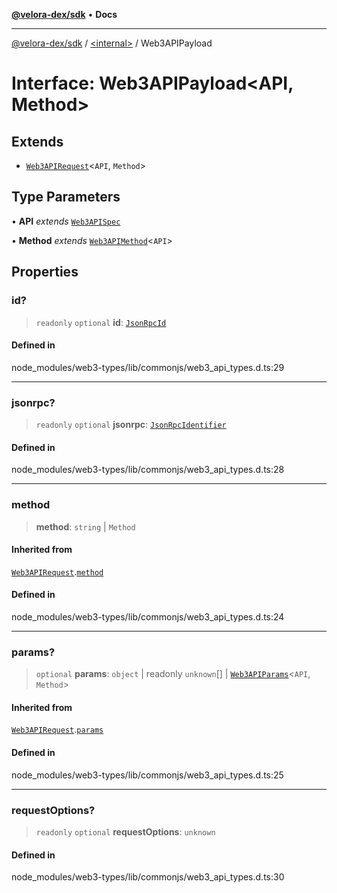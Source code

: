 [**@velora-dex/sdk**](../../README.md) • **Docs**

***

[@velora-dex/sdk](../../globals.md) / [\<internal\>](../README.md) / Web3APIPayload

# Interface: Web3APIPayload\<API, Method\>

## Extends

- [`Web3APIRequest`](../namespaces/Users_alexeyshchur_Desktop_Repos_paraswap-sdk_node_modules_web3-types_lib_commonjs_index/interfaces/Web3APIRequest.md)\<`API`, `Method`\>

## Type Parameters

• **API** *extends* [`Web3APISpec`](../type-aliases/Web3APISpec.md)

• **Method** *extends* [`Web3APIMethod`](../namespaces/Users_alexeyshchur_Desktop_Repos_paraswap-sdk_node_modules_web3-types_lib_commonjs_index/type-aliases/Web3APIMethod.md)\<`API`\>

## Properties

### id?

> `readonly` `optional` **id**: [`JsonRpcId`](../type-aliases/JsonRpcId.md)

#### Defined in

node\_modules/web3-types/lib/commonjs/web3\_api\_types.d.ts:29

***

### jsonrpc?

> `readonly` `optional` **jsonrpc**: [`JsonRpcIdentifier`](../namespaces/Users_alexeyshchur_Desktop_Repos_paraswap-sdk_node_modules_web3-types_lib_commonjs_index/type-aliases/JsonRpcIdentifier.md)

#### Defined in

node\_modules/web3-types/lib/commonjs/web3\_api\_types.d.ts:28

***

### method

> **method**: `string` \| `Method`

#### Inherited from

[`Web3APIRequest`](../namespaces/Users_alexeyshchur_Desktop_Repos_paraswap-sdk_node_modules_web3-types_lib_commonjs_index/interfaces/Web3APIRequest.md).[`method`](../namespaces/Users_alexeyshchur_Desktop_Repos_paraswap-sdk_node_modules_web3-types_lib_commonjs_index/interfaces/Web3APIRequest.md#method)

#### Defined in

node\_modules/web3-types/lib/commonjs/web3\_api\_types.d.ts:24

***

### params?

> `optional` **params**: `object` \| readonly `unknown`[] \| [`Web3APIParams`](../namespaces/Users_alexeyshchur_Desktop_Repos_paraswap-sdk_node_modules_web3-types_lib_commonjs_index/type-aliases/Web3APIParams.md)\<`API`, `Method`\>

#### Inherited from

[`Web3APIRequest`](../namespaces/Users_alexeyshchur_Desktop_Repos_paraswap-sdk_node_modules_web3-types_lib_commonjs_index/interfaces/Web3APIRequest.md).[`params`](../namespaces/Users_alexeyshchur_Desktop_Repos_paraswap-sdk_node_modules_web3-types_lib_commonjs_index/interfaces/Web3APIRequest.md#params)

#### Defined in

node\_modules/web3-types/lib/commonjs/web3\_api\_types.d.ts:25

***

### requestOptions?

> `readonly` `optional` **requestOptions**: `unknown`

#### Defined in

node\_modules/web3-types/lib/commonjs/web3\_api\_types.d.ts:30
